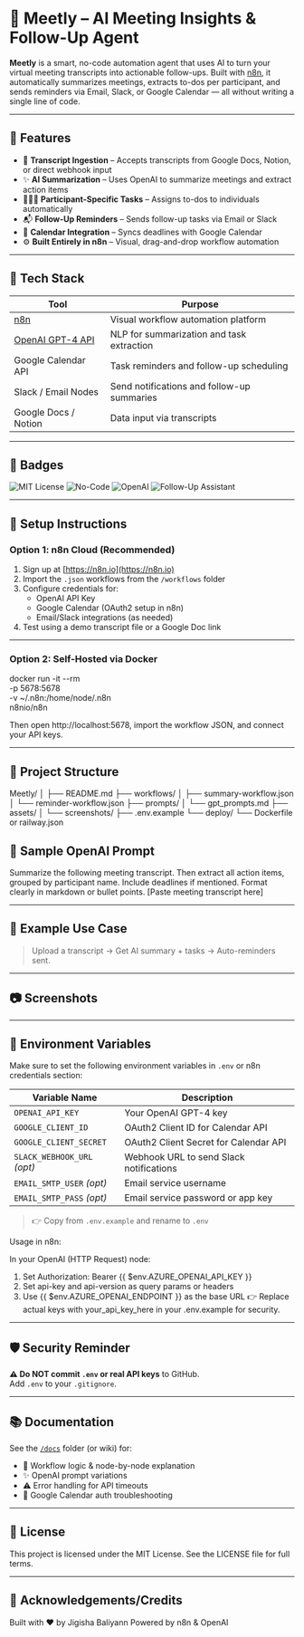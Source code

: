 # 🤖 Meetly – AI Meeting Insights & Follow-Up Agent

**Meetly** is a smart, no-code automation agent that uses AI to turn your virtual meeting transcripts into actionable follow-ups. Built with [n8n](https://n8n.io), it automatically summarizes meetings, extracts to-dos per participant, and sends reminders via Email, Slack, or Google Calendar — all without writing a single line of code.

---

## 🚀 Features

- 📄 **Transcript Ingestion** – Accepts transcripts from Google Docs, Notion, or direct webhook input
- ✨ **AI Summarization** – Uses OpenAI to summarize meetings and extract action items
- 🧑‍🤝‍🧑 **Participant-Specific Tasks** – Assigns to-dos to individuals automatically
- 📬 **Follow-Up Reminders** – Sends follow-up tasks via Email or Slack
- 📆 **Calendar Integration** – Syncs deadlines with Google Calendar
- ⚙️ **Built Entirely in n8n** – Visual, drag-and-drop workflow automation

---

## 🧠 Tech Stack

| Tool                  | Purpose                                        |
|-----------------------|------------------------------------------------|
| [n8n](https://n8n.io) | Visual workflow automation platform            |
| [OpenAI GPT-4 API](https://platform.openai.com/) | NLP for summarization and task extraction |
| Google Calendar API   | Task reminders and follow-up scheduling        |
| Slack / Email Nodes   | Send notifications and follow-up summaries     |
| Google Docs / Notion  | Data input via transcripts                     |

---

## 📛 Badges

![MIT License](https://img.shields.io/badge/license-MIT-blue.svg)
![No-Code](https://img.shields.io/badge/built%20with-n8n-brightgreen)
![OpenAI](https://img.shields.io/badge/OpenAI-API-blue)
![Follow-Up Assistant](https://img.shields.io/badge/AI-AutoMeeting%20Assistant-purple)

---

## 🔧 Setup Instructions

### Option 1: n8n Cloud (Recommended)

1. Sign up at [https://n8n.io](https://n8n.io)
2. Import the `.json` workflows from the `/workflows` folder
3. Configure credentials for:
   - OpenAI API Key
   - Google Calendar (OAuth2 setup in n8n)
   - Email/Slack integrations (as needed)
4. Test using a demo transcript file or a Google Doc link

---

### Option 2: Self-Hosted via Docker

docker run -it --rm \
  -p 5678:5678 \
  -v ~/.n8n:/home/node/.n8n \
  n8nio/n8n

Then open http://localhost:5678, import the workflow JSON, and connect your API keys.

---

## 📁 Project Structure

Meetly/
│
├── README.md
├── workflows/
│   ├── summary-workflow.json
│   └── reminder-workflow.json
├── prompts/
│   └── gpt_prompts.md
├── assets/
│   └── screenshots/
├── .env.example
└── deploy/
    └── Dockerfile or railway.json

## 🧪 Sample OpenAI Prompt

Summarize the following meeting transcript. Then extract all action items, grouped by participant name. Include deadlines if mentioned. Format clearly in markdown or bullet points.
[Paste meeting transcript here]

---

## 📌 Example Use Case

> Upload a transcript → Get AI summary + tasks → Auto-reminders sent.

---

## 📷 Screenshots

---

## 🔐 Environment Variables

Make sure to set the following environment variables in `.env` or n8n credentials section:

| Variable Name                  | Description                              |
|-------------------------------|------------------------------------------|
| `OPENAI_API_KEY`              | Your OpenAI GPT-4 key                    |
| `GOOGLE_CLIENT_ID`            | OAuth2 Client ID for Calendar API        |
| `GOOGLE_CLIENT_SECRET`        | OAuth2 Client Secret for Calendar API    |
| `SLACK_WEBHOOK_URL` *(opt)*   | Webhook URL to send Slack notifications  |
| `EMAIL_SMTP_USER` *(opt)*     | Email service username                   |
| `EMAIL_SMTP_PASS` *(opt)*     | Email service password or app key        |

> 👉 Copy from `.env.example` and rename to `.env`

Usage in n8n:

In your OpenAI (HTTP Request) node:
1. Set Authorization: Bearer {{ $env.AZURE_OPENAI_API_KEY }}
2. Set api-key and api-version as query params or headers
3. Use {{ $env.AZURE_OPENAI_ENDPOINT }} as the base URL
👉 Replace actual keys with your_api_key_here in your .env.example for security.

---

## 🛡️ Security Reminder

**⚠️ Do NOT commit `.env` or real API keys** to GitHub.  
Add `.env` to your `.gitignore`.

---

## 📚 Documentation

See the [`/docs`](./docs) folder (or wiki) for:

- 🔁 Workflow logic & node-by-node explanation
- ✨ OpenAI prompt variations
- ⚠️ Error handling for API timeouts
- 📅 Google Calendar auth troubleshooting

---

## 📜 License

This project is licensed under the MIT License. See the LICENSE file for full terms.

---

## 🙌 Acknowledgements/Credits

Built with ❤️ by Jigisha Baliyann
Powered by n8n & OpenAI
